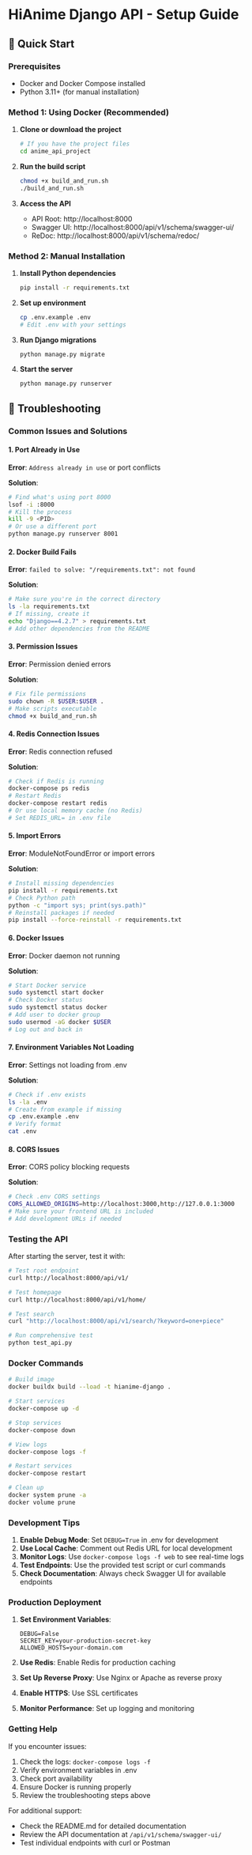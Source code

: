 # HiAnime Django API - Setup Guide

## 🚀 Quick Start

### Prerequisites
- Docker and Docker Compose installed
- Python 3.11+ (for manual installation)

### Method 1: Using Docker (Recommended)

1. **Clone or download the project**
   ```bash
   # If you have the project files
   cd anime_api_project
   ```

2. **Run the build script**
   ```bash
   chmod +x build_and_run.sh
   ./build_and_run.sh
   ```

3. **Access the API**
   - API Root: http://localhost:8000
   - Swagger UI: http://localhost:8000/api/v1/schema/swagger-ui/
   - ReDoc: http://localhost:8000/api/v1/schema/redoc/

### Method 2: Manual Installation

1. **Install Python dependencies**
   ```bash
   pip install -r requirements.txt
   ```

2. **Set up environment**
   ```bash
   cp .env.example .env
   # Edit .env with your settings
   ```

3. **Run Django migrations**
   ```bash
   python manage.py migrate
   ```

4. **Start the server**
   ```bash
   python manage.py runserver
   ```

## 🔧 Troubleshooting

### Common Issues and Solutions

#### 1. Port Already in Use
**Error**: `Address already in use` or port conflicts

**Solution**:
```bash
# Find what's using port 8000
lsof -i :8000
# Kill the process
kill -9 <PID>
# Or use a different port
python manage.py runserver 8001
```

#### 2. Docker Build Fails
**Error**: `failed to solve: "/requirements.txt": not found`

**Solution**:
```bash
# Make sure you're in the correct directory
ls -la requirements.txt
# If missing, create it
echo "Django==4.2.7" > requirements.txt
# Add other dependencies from the README
```

#### 3. Permission Issues
**Error**: Permission denied errors

**Solution**:
```bash
# Fix file permissions
sudo chown -R $USER:$USER .
# Make scripts executable
chmod +x build_and_run.sh
```

#### 4. Redis Connection Issues
**Error**: Redis connection refused

**Solution**:
```bash
# Check if Redis is running
docker-compose ps redis
# Restart Redis
docker-compose restart redis
# Or use local memory cache (no Redis)
# Set REDIS_URL= in .env file
```

#### 5. Import Errors
**Error**: ModuleNotFoundError or import errors

**Solution**:
```bash
# Install missing dependencies
pip install -r requirements.txt
# Check Python path
python -c "import sys; print(sys.path)"
# Reinstall packages if needed
pip install --force-reinstall -r requirements.txt
```

#### 6. Docker Issues
**Error**: Docker daemon not running

**Solution**:
```bash
# Start Docker service
sudo systemctl start docker
# Check Docker status
sudo systemctl status docker
# Add user to docker group
sudo usermod -aG docker $USER
# Log out and back in
```

#### 7. Environment Variables Not Loading
**Error**: Settings not loading from .env

**Solution**:
```bash
# Check if .env exists
ls -la .env
# Create from example if missing
cp .env.example .env
# Verify format
cat .env
```

#### 8. CORS Issues
**Error**: CORS policy blocking requests

**Solution**:
```bash
# Check .env CORS settings
CORS_ALLOWED_ORIGINS=http://localhost:3000,http://127.0.0.1:3000
# Make sure your frontend URL is included
# Add development URLs if needed
```

### Testing the API

After starting the server, test it with:

```bash
# Test root endpoint
curl http://localhost:8000/api/v1/

# Test homepage
curl http://localhost:8000/api/v1/home/

# Test search
curl "http://localhost:8000/api/v1/search/?keyword=one+piece"

# Run comprehensive test
python test_api.py
```

### Docker Commands

```bash
# Build image
docker buildx build --load -t hianime-django .

# Start services
docker-compose up -d

# Stop services
docker-compose down

# View logs
docker-compose logs -f

# Restart services
docker-compose restart

# Clean up
docker system prune -a
docker volume prune
```

### Development Tips

1. **Enable Debug Mode**: Set `DEBUG=True` in .env for development
2. **Use Local Cache**: Comment out Redis URL for local development
3. **Monitor Logs**: Use `docker-compose logs -f web` to see real-time logs
4. **Test Endpoints**: Use the provided test script or curl commands
5. **Check Documentation**: Always check Swagger UI for available endpoints

### Production Deployment

1. **Set Environment Variables**:
   ```env
   DEBUG=False
   SECRET_KEY=your-production-secret-key
   ALLOWED_HOSTS=your-domain.com
   ```

2. **Use Redis**: Enable Redis for production caching
3. **Set Up Reverse Proxy**: Use Nginx or Apache as reverse proxy
4. **Enable HTTPS**: Use SSL certificates
5. **Monitor Performance**: Set up logging and monitoring

### Getting Help

If you encounter issues:

1. Check the logs: `docker-compose logs -f`
2. Verify environment variables in .env
3. Check port availability
4. Ensure Docker is running properly
5. Review the troubleshooting steps above

For additional support:
- Check the README.md for detailed documentation
- Review the API documentation at `/api/v1/schema/swagger-ui/`
- Test individual endpoints with curl or Postman